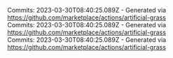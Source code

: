 Commits: 2023-03-30T08:40:25.089Z - Generated via https://github.com/marketplace/actions/artificial-grass
<br>
Commits: 2023-03-30T08:40:25.089Z - Generated via https://github.com/marketplace/actions/artificial-grass
<br>
Commits: 2023-03-30T08:40:25.089Z - Generated via https://github.com/marketplace/actions/artificial-grass
<br>
